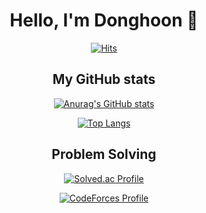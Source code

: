 <div align="center">
  
# Hello, I'm Donghoon 👋
[![Hits](https://hits.seeyoufarm.com/api/count/incr/badge.svg?url=https%3A%2F%2Fgithub.com%2Fsunovivid&count_bg=%2379C83D&title_bg=%23555555&icon=&icon_color=%23E7E7E7&title=hits&edge_flat=false)](https://hits.seeyoufarm.com)

<!-- ## Tech stack
java kotlin spring
python django c++
html css JavaScript Vue Vuetify
Firebase AWS
  
## Tools
Git GitHub Notion Slack Jira Postman Figma -->
  
## My GitHub stats
[![Anurag's GitHub stats](https://github-readme-stats.vercel.app/api?username=sunovivid&count_private=true)](https://github.com/anuraghazra/github-readme-stats)

[![Top Langs](https://github-readme-stats.vercel.app/api/top-langs/?username=sunovivid&layout=compact&count_private=true)](https://github.com/anuraghazra/github-readme-stats)

## Problem Solving
[![Solved.ac Profile](http://mazassumnida.wtf/api/v2/generate_badge?boj=suno)](https://solved.ac/suno/)

[![CodeForces Profile](https://cf.leed.at?id=sunovivid)](https://codeforces.com/profile/sunovivid)
  
  
  <!--
**sunovivid/sunovivid** is a ✨ _special_ ✨ repository because its `README.md` (this file) appears on your GitHub profile.

Here are some ideas to get you started:

- 🔭 I’m currently working on ...
- 🌱 I’m currently learning ...
- 👯 I’m looking to collaborate on ...
- 🤔 I’m looking for help with ...
- 💬 Ask me about ...
- 📫 How to reach me: ...
- 😄 Pronouns: ...
- ⚡ Fun fact: ...
-->
</div> 
